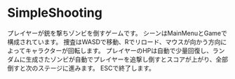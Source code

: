 # SimpleShooting
プレイヤーが銃を撃ちゾンビを倒すゲームです。
シーンはMainMenuとGameで構成されています。
捜査はWASDで移動、Rでリロード、マウスが向かう方向によってキャラクターが回転します。
プレイヤーのHPは自動で少量回復し、ランダムに生成さたゾンビが自動でプレイヤーを追撃し倒すとスコアが上がり、全部倒すと次のステージに進みます。
ESCで終了します。
